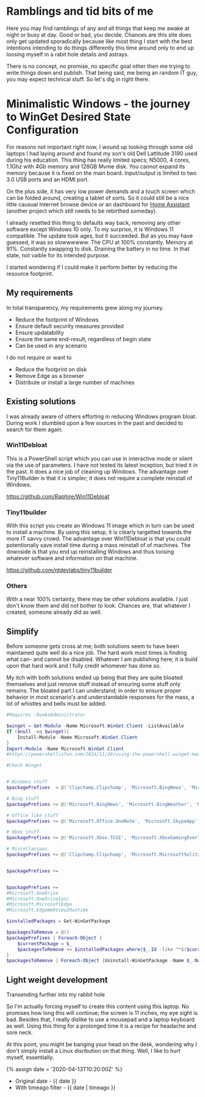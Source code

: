 ---
---

# Ramblings and tid bits of me

Here you may find ramblings of any and all things that keep me awake at night or busy at day. Good or bad, you decide. Chances are this site does only get updated sporadically because like most thing I start with the best intentions intending to do things differently this time around only to end up loosing myself in a rabit hole details and astrays.

There is no concept, no promise, no specific goal other then me trying to write things down and publish. That being said, me being an random IT guy, you may expect technical stuff. So let's dig in right there.

# Minimalistic Windows - the journey to WinGet Desired State Configuration

For reasons not important right now, I wound up looking through some old laptops I had laying around and found my son's old Dell Lattitude 3190 used during his education. This thing has really limited specs; N5000, 4 cores, 1.1Ghz with 4Gb memory and 128GB Mvme disk. You cannot expand its memory because it is fixed on the main board. Input/output is limited to two 3.0 USB ports and an HDMI port.

On the plus side, it has very low power demands and a touch screen which can be folded around, creating a tablet of sorts. So it could still be a nice little causual Internet browse device or an dashboard for [Home Assistant](https://www.home-assistant.io/) (another project which still needs to be rebirthed someday).

I already resetted this thing to defaults way back, removing any other software except Windows 10 only. To my surprise, it is Windows 11 compatible. The update took ages, but it succeeded. But as you may have guessed, it was so slowwwwww. The CPU at 100% constantly. Memory at 91%. Constantly swapping to disk. Draining the battery in no time. In that state, not vaible for its intended purpose.

I started wondering if I could make it perform better by reducing the resource footprint.

## My requirements

In total transparency, my requirements grew along my journey.

- Reduce the footprint of Windows
- Ensure default security measures provided
- Ensure updatability
- Ensure the same end-result, regardless of begin state
- Can be used in any scenario

I do not require or want to

- Reduce the footprint on disk
- Remove Edge as a browser
- Distribute or install a large number of machines

## Existing solutions

I was already aware of others efforting in reducing Windows program bloat. During work I stumbled upon a few sources in the past and decided to search for them again. 

### Win11Debloat

This is a PowerShell script which you can use in interactive mode or silent via the use of parameters. I have not tested its latest inception, but tried it in the past. It does a nice job of cleaning up Windows. The advantage over Tiny11Builder is that it is simpler; it does not require a complete reinstall of Windows.

https://github.com/Raphire/Win11Debloat

### Tiny11builder

With this script you create an Windows 11 image which in turn can be used to install a machine. By using this setup, it is clearly targetted towards the more IT savvy crowd. The advantage over Win11Debloat is that you could potentionally save install time during a mass reinstall of of machines. The downside is that you end up reinstalling Windows and thus loosing whatever software and information on that machine.

https://github.com/ntdevlabs/tiny11builder

### Others

With a near 100% certainty, there may be other solutions available. I just don't know them and did not bother to look. Chances are, that whatever I created, someone already did as well.

## Simplify 

Before someone gets cross at me; both solutions seem to have been maintained quite well do a nice job. The hard work most times is finding what can- and cannot be disabled. Whatever I am publishing here; it is build upon that hard work and I fully credit whomever has done so. 

My itch with both solutions ended up being that they are quite bloated themselves and just remove stuff instead of ensuring some stuff only remains. The bloated part I can understand; in order to ensure proper behavior in most scenario's and understandable responses for the mass, a lot of whistles and bells must be added.

``` PowerShell
#Requires -RunAsAdministrator

$winget = Get-Module -Name Microsoft.WinGet.Client -ListAvailable
If ($null -eq $winget){
    Install-Module -Name Microsoft.WinGet.Client
}
Import-Module -Name Microsoft.WinGet.Client
#https://powershellisfun.com/2024/11/28/using-the-powershell-winget-module/

#Check Winget


# Windows stuff
$packagePrefixes  = @('Clipchamp.Clipchamp', 'Microsoft.BingNews', 'Microsoft.BingWeather', 'Microsoft.GamingApp', 'Microsoft.GetHelp', 'Microsoft.Getstarted', 'Microsoft.MicrosoftOfficeHub', 'Microsoft.MicrosoftSolitaireCollection', 'Microsoft.People', 'Microsoft.PowerAutomateDesktop', 'Microsoft.Todos', 'Microsoft.WindowsAlarms', 'microsoft.windowscommunicationsapps', 'Microsoft.WindowsFeedbackHub', 'Microsoft.WindowsMaps', 'Microsoft.WindowsSoundRecorder', 'Microsoft.Xbox.TCUI', 'Microsoft.XboxGamingOverlay', 'Microsoft.XboxGameOverlay', 'Microsoft.XboxSpeechToTextOverlay', 'Microsoft.YourPhone', 'Microsoft.ZuneMusic', 'Microsoft.ZuneVideo', 'MicrosoftCorporationII.MicrosoftFamily', 'MicrosoftCorporationII.QuickAssist', 'MicrosoftTeams', 'Microsoft.549981C3F5F10')

# Bing stuff
$packagePrefixes += @('Microsoft.BingNews', 'Microsoft.BingWeather', 'Microsoft.BingSearch')

# Office like stuff
$packagePrefixes += @('Microsoft.Office.OneNote', 'Microsoft.SkypeApp','Microsoft.549981C3F5F10', 'Microsoft.BingSearch', 'Microsoft.Teams.Free', 'Microsoft.DevHome','Microsoft.XboxAp','Microsoft.XboxIdentityProvider','Microsoft.MixedReality','Microsoft.OutlookForWindows')

# Xbox stuff
$packagePrefixes += @('Microsoft.Xbox.TCUI', 'Microsoft.XboxGamingOverlay', 'Microsoft.XboxGameOverlay', 'Microsoft.XboxSpeechToTextOverlay', 'Microsoft.XboxAp','Microsoft.XboxIdentityProvider')

# Miscellanious
$packagePrefixes += @('Clipchamp.Clipchamp', 'Microsoft.MicrosoftSolitaireCollection', 'Microsoft.PowerAutomateDesktop', 'Microsoft.Todos', 'Microsoft.YourPhone', 'MicrosoftTeams', 'Microsoft.Teams.Free', 'Microsoft.SkypeApp', 'Microsoft.MixedReality')


$packagePrefixes +=


$packagePrefixes += 
#Microsoft.OneDrive
#Microsoft.OneDriveSync
#Microsoft.MicrosoftEdge
#Microsoft.EdgeWebView2Runtime

$installedPackages = Get-WinGetPackage

$packagesToRemove = @()
$packagePrefixes | Foreach-Object { 
    $currentPackage = $_ 
    $packagesToRemove += $installedPackages.where{$_.Id -like "*$($currentPackage)*"}
}
$packagesToRemove | Foreach-Object {Uninstall-WinGetPackage -Name $_.Name -Force}


```



## Light weight development

Transending further into my rabbit hole

So I'm actually forcing myself to create this content using this laptop. No promises how long this will continue; the screen is 11 inches, my eye sight is bad. Besides that, I really dislike to use a mousepad and a laptop keyboard as well. Using this thing for a prolonged time it is a recipe for headache and sore neck.

At this point, you might be banging your head on the desk, wondering why I don't simply install a Linux disribution on that thing. Well, I like to hurt myself, essentially. 


{% assign date = '2020-04-13T10:20:00Z' %}

- Original date - {{ date }}
- With timeago filter - {{ date | timeago }}